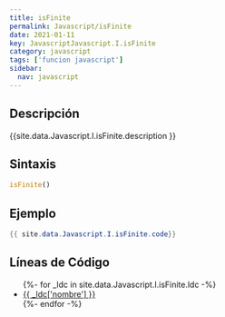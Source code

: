 ```yaml
---
title: isFinite
permalink: Javascript/isFinite
date: 2021-01-11
key: JavascriptJavascript.I.isFinite
category: javascript
tags: ['funcion javascript']
sidebar: 
  nav: javascript
---
```


## Descripción
{{site.data.Javascript.I.isFinite.description }}

## Sintaxis
~~~javascript
isFinite()
~~~

## Ejemplo
~~~java
{{ site.data.Javascript.I.isFinite.code}}
~~~

## Líneas de Código
<ul>
{%- for _ldc in site.data.Javascript.I.isFinite.ldc -%}
   <li>
       <a href="{{_ldc['url'] }}">{{ _ldc['nombre'] }}</a>
   </li>
{%- endfor -%}
</ul>
